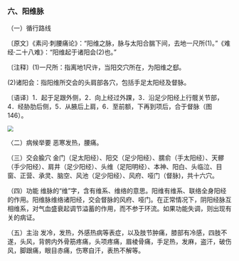 ### 六、阳维脉

（一）循行路线

〔原文〕《素问·刺腰痛论》：“阳维之脉，脉与太阳合腨下间，去地一尺所(1)。”《难经·二十八难》：“阳维起于诸阳会(2)也。”

〔注释〕(1)一尺所：指离地1尺许，当阳交穴所在，为阳维之郄。

(2)诸阳会：指阳维所交会的头肩部各穴，包括手足太阳经及督脉。

〔语译〕1．起于足跟外侧，2．向上经过外踝，3．沿足少阳经上行髋关节部，4．经胁肋后侧，5．从腋后上肩，6．至前额，下再到项后，合于督脉（图146）。

<img src="img/图146.jpg" style="zoom:80%;" />

〈二）病候举要  恶寒发热，腰痛。

（三）交会腧穴  金门（足太阳经）、阳交（足少阳经）、臑俞（手太阳经）、天髎（手少阳经）、肩井（足少阳经）、头维（足阳明经）、本神、阳白、头临泣、目窗、正营、承灵、脑空、风池（足少阳经）、风府、哑门（督脉)，共十六穴。

（四）功能  维脉的“维”字，含有维系、维络的意思。阳维有维系、联络全身阳经的作用。阳维脉维络诸阳经，交会督脉的风府、哑门。在正常情况下，阴阳经脉互相维系，对气血盛衰起调节溢蓄的作用，而不参于环流。如果功能失调，则出现有关的病证。

（五）主治  发冷，发热，外感热病等表症，以及肢节肿痛，膝部有冷感，四肢不遂，头风，背骻内外骨筋疼痛，头项疼痛，眉棱骨痛，手足热，发麻，盗汗，破伤风，脚跟痛，眼目赤痛，伤寒自汗，表热不解等。
